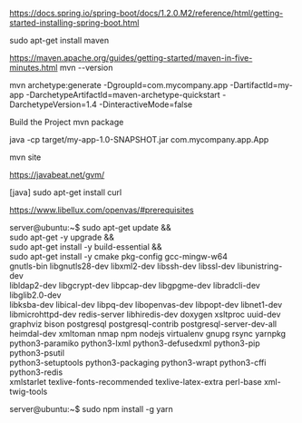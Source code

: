 https://docs.spring.io/spring-boot/docs/1.2.0.M2/reference/html/getting-started-installing-spring-boot.html

sudo apt-get install maven

https://maven.apache.org/guides/getting-started/maven-in-five-minutes.html
 mvn --version

 mvn archetype:generate -DgroupId=com.mycompany.app -DartifactId=my-app -DarchetypeArtifactId=maven-archetype-quickstart -DarchetypeVersion=1.4 -DinteractiveMode=false

Build the Project
mvn package

java -cp target/my-app-1.0-SNAPSHOT.jar com.mycompany.app.App


mvn site

https://javabeat.net/gvm/

[java]
sudo apt-get install curl 

https://www.libellux.com/openvas/#prerequisites


server@ubuntu:~$ sudo apt-get update && \
sudo apt-get -y upgrade && \
sudo apt-get install -y build-essential && \
sudo apt-get install -y cmake pkg-config gcc-mingw-w64 \
gnutls-bin libgnutls28-dev libxml2-dev libssh-dev libssl-dev libunistring-dev \
libldap2-dev libgcrypt-dev libpcap-dev libgpgme-dev libradcli-dev libglib2.0-dev \
libksba-dev libical-dev libpq-dev libopenvas-dev libpopt-dev libnet1-dev \
libmicrohttpd-dev redis-server libhiredis-dev doxygen xsltproc uuid-dev \
graphviz bison postgresql postgresql-contrib postgresql-server-dev-all \
heimdal-dev xmltoman nmap npm nodejs virtualenv gnupg rsync yarnpkg \
python3-paramiko python3-lxml python3-defusedxml python3-pip python3-psutil \
python3-setuptools python3-packaging python3-wrapt python3-cffi python3-redis \
xmlstarlet texlive-fonts-recommended texlive-latex-extra perl-base xml-twig-tools



server@ubuntu:~$ sudo npm install -g yarn